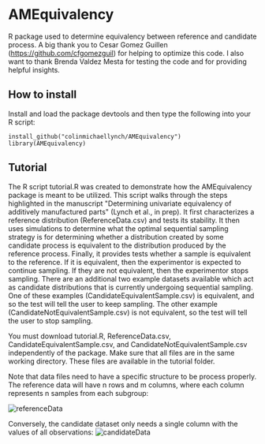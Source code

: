 # AMEquivalency

R package used to determine equivalency between reference and candidate process. A big thank you to Cesar Gomez Guillen (https://github.com/cfgomezguil) for helping to optimize this code. I also want to thank Brenda Valdez Mesta for testing the code and for providing helpful insights.    

## How to install

Install and load the package devtools and then type the following into your R script:

```
install_github("colinmichaellynch/AMEquivalency")
library(AMEquivalency)
```

## Tutorial 

The R script tutorial.R was created to demonstrate how the AMEquivalency package is meant to be utilized. This script walks through the steps highlighted in the manuscript "Determining univariate equivalency of additively
manufactured parts" (Lynch et al., in prep). It first characterizes a reference distribution (ReferenceData.csv) and tests its stability. It then uses simulations to determine what the optimal sequential sampling strategy is for determining whether a distribution created by some candidate process is equivalent to the distribution produced by the reference process. Finally, it provides tests whether a sample is equivalent to the reference. If it is equivalent, then the experimentor is expected to continue sampling. If they are not equivalent, then the experimentor stops sampling. There are an additional two example datasets available which act as candidate distributions that is currently undergoing sequential sampling. One of these examples (CandidateEquivalentSample.csv) is equivalent, and so the test will tell the user to keep sampling. The other example (CandidateNotEquivalentSample.csv) is not equivalent, so the test will tell the user to stop sampling. 

You must download tutorial.R, ReferenceData.csv, CandidateEquivalentSample.csv, and CandidateNotEquivalentSample.csv independently of the package. Make sure that all files are in the same working directory. These files are available in the tutorial folder. 

Note that data files need to have a specific structure to be process properly. The reference data will have n rows and m columns, where each column represents n samples from each subgroup:

![referenceData](https://github.com/user-attachments/assets/8d721a17-b171-4836-b30b-6827321d17af)

Conversely, the candidate dataset only needs a single column with the values of all observations: 
![candidateData](https://github.com/user-attachments/assets/a4de25a1-46cb-4dc2-9603-aed92818a7c0)
